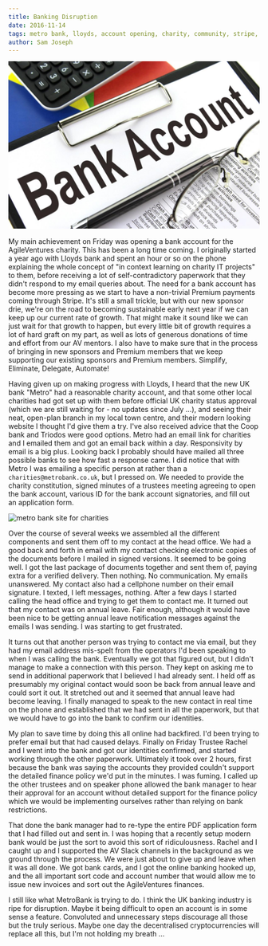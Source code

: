 ```yaml
---
title: Banking Disruption
date: 2016-11-14
tags: metro bank, lloyds, account opening, charity, community, stripe, trustees, finance policy
author: Sam Joseph
---
```


![bank account](/images/bank-account.jpg)

My main achievement on Friday was opening a bank account for the AgileVentures charity.  This has been a long time coming.  I originally started a year ago with Lloyds bank and spent an hour or so on the phone explaining the whole concept of "in context learning on charity IT projects" to them, before receiving a lot of self-contradictory paperwork that they didn't respond to my email queries about.  The need for a bank account has become more pressing as we start to have a non-trivial Premium payments coming through Stripe.  It's still a small trickle, but with our new sponsor drie, we're on the road to becoming sustainable early next year if we can keep up our current rate of growth.  That might make it sound like we can just wait for that growth to happen, but every little bit of growth requires a lot of hard graft on my part, as well as lots of generous donations of time and effort from our AV mentors.  I also have to make sure that in the process of bringing in new sponsors and Premium members that we keep supporting our existing sponsors and Premium members.  Simplify, Eliminate, Delegate, Automate!

Having given up on making progress with Lloyds, I heard that the new UK bank "Metro" had a reasonable charity account, and that some other local charities had got set up with them before official UK charity status approval (which we are still waiting for - no updates since July ...), and seeing their neat, open-plan branch in my local town centre, and their modern looking website I thought I'd give them a try.  I've also received advice that the Coop bank and Triodos were good options.  Metro had an email link for charities and I emailed them and got an email back within a day.  Responsivity by email is a big plus. Looking back I probably should have mailed all three possible banks to see how fast a response came. I did notice that with Metro I was emailing a specific person at rather than a `charities@metrobank.co.uk`, but I pressed on.  We needed to provide the charity constitution, signed minutes of a trustees meeting agreeing to open the bank account, various ID for the bank account signatories, and fill out an application form.  

![metro bank site for charities](https://www.dropbox.com/s/8f0kxo94ckkaz3d/Screenshot%202016-11-14%2009.25.52.png?dl=1)

Over the course of several weeks we assembled all the different components and sent them off to my contact at the head office.  We had a good back and forth in email with my contact checking electronic copies of the documents before I mailed in signed versions.  It seemed to be going well.  I got the last package of documents together and sent them of, paying extra for a verified delivery.  Then nothing.  No communication.  My emails unanswered.  My contact also had a cellphone number on their email signature.  I texted, I left messages, nothing.  After a few days I started calling the head office and trying to get them to contact me.  It turned out that my contact was on annual leave.  Fair enough, although it would have been nice to be getting annual leave notification messages against the emails I was sending.  I was starting to get frustrated.

It turns out that another person was trying to contact me via email, but they had my email address mis-spelt from the operators I'd been speaking to when I was calling the bank.  Eventually we got that figured out, but I didn't manage to make a connection with this person.  They kept on asking me to send in additional paperwork that I believed I had already sent.  I held off as presumably my original contact would soon be back from annual leave and could sort it out.  It stretched out and it seemed that annual leave had become leaving.  I finally managed to speak to the new contact in real time on the phone and established that we had sent in all the paperwork, but that we would have to go into the bank to confirm our identities.

My plan to save time by doing this all online had backfired.  I'd been trying to prefer email but that had caused delays.  Finally on Friday Trustee Rachel and I went into the bank and got our identities confirmed, and started working through the other paperwork.  Ultimately it took over 2 hours, first because the bank was saying the accounts they provided couldn't support the detailed finance policy we'd put in the minutes.  I was fuming.  I called up the other trustees and on speaker phone allowed the bank manager to hear their approval for an account without detailed support for the finance policy which we would be implementing ourselves rather than relying on bank restrictions.

That done the bank manager had to re-type the entire PDF application form that I had filled out and sent in.  I was hoping that a recently setup modern bank would be just the sort to avoid this sort of ridiculousness.  Rachel and I caught up and I supported the AV Slack channels in the background as we ground through the process.  We were just about to give up and leave when it was all done.  We got bank cards, and I got the online banking hooked up, and the all important sort code and account number that would allow me to issue new invoices and sort out the AgileVentures finances.

I still like what MetroBank is trying to do.  I think the UK banking industry is ripe for disruption.  Maybe it being difficult to open an account is in some sense a feature.  Convoluted and unnecessary steps discourage all those but the truly serious.  Maybe one day the decentralised cryptocurrencies will replace all this, but I'm not holding my breath ...